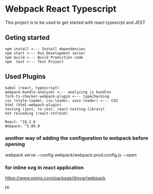 # Webpack React Typescript

This project is to be used to get started with react typescrpt and JEST

## Geting started

```
npm install <--- Install dependencies
npm start <--- Run Development server
npm build <--- Build Prodiction code
npm  test <--- Test Project
```

## Used Plugins

```
babel (react, typescript)
webpack-bundle-analyzer <--- analyzing js bundles
fork-ts-checker-webpack-plugin <--- typechecking
css (style-loader, css-loader, sass-loader) <--- CSS
html (html-webpack-plugin)
testing (jest, ts-jest, react-testing-library)
hot reloading (react-refresh)

React: ^18.2.0
Webpack: ^5.89.0
```

### another way of adding the configuration to webpack before opening
webpack serve --config webpack/webpack.prod.config.js --open

### for inline svg in react application
https://www.npmjs.com/package/@svgr/webpack

Hi